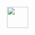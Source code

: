 <img width="50" src="https://cdn.jsdelivr.net/gh/devicons/devicon@latest/icons/php/php-original.svg" />
